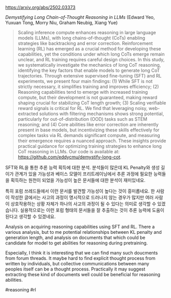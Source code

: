 https://arxiv.org/abs/2502.03373

*Demystifying Long Chain-of-Thought Reasoning in LLMs* (Edward Yeo, Yuxuan Tong, Morry Niu, Graham Neubig, Xiang Yue)

> Scaling inference compute enhances reasoning in large language models (LLMs), with long chains-of-thought (CoTs) enabling strategies like backtracking and error correction. Reinforcement learning (RL) has emerged as a crucial method for developing these capabilities, yet the conditions under which long CoTs emerge remain unclear, and RL training requires careful design choices. In this study, we systematically investigate the mechanics of long CoT reasoning, identifying the key factors that enable models to generate long CoT trajectories. Through extensive supervised fine-tuning (SFT) and RL experiments, we present four main findings: (1) While SFT is not strictly necessary, it simplifies training and improves efficiency; (2) Reasoning capabilities tend to emerge with increased training compute, but their development is not guaranteed, making reward shaping crucial for stabilizing CoT length growth; (3) Scaling verifiable reward signals is critical for RL. We find that leveraging noisy, web-extracted solutions with filtering mechanisms shows strong potential, particularly for out-of-distribution (OOD) tasks such as STEM reasoning; and (4) Core abilities like error correction are inherently present in base models, but incentivizing these skills effectively for complex tasks via RL demands significant compute, and measuring their emergence requires a nuanced approach. These insights provide practical guidance for optimizing training strategies to enhance long CoT reasoning in LLMs. Our code is available at: https://github.com/eddycmu/demystify-long-cot.

SFT와 RL을 통한 추론 능력 획득에 대한 분석. 분석들이 많은데 KL Penalty와 생성 길이가 관계가 있을 가능성과 베이스 모델이 프리트레이닝에서 추론 과정에 필요한 능력들을 획득하는 원천이 되었을 가능성이 높은 문서들에 대한 분석이 재미있네요.

특히 포럼 쓰레드들에서 이런 문서를 발견할 가능성이 높다는 것이 흥미롭네요. 한 사람이 작성한 글에서는 사고의 과정이 명시적으로 드러나지 않는 경우가 많지만 여러 사람이 상호작용하는 상황 자체가 하나의 사고의 과정이 될 수 있다는 의미로 생각할 수 있겠습니다. 실용적으로는 이런 포럼 형태의 문서들을 잘 추출하는 것이 추론 능력에 도움이 된다고 생각할 수 있겠네요.

<english>
Analysis on acquiring reasoning capabilities using SFT and RL. There a various analysis, but to me potential relationships between KL penalty and generation length, and analysis on documents that which could be candidate for model to get abilities for reasoning during pretraining.

Especially, I think it is interesting that we can find many such doucments from forum threads. It maybe hard to find explicit thought process from written by individuals, but collective communications between many peoples itself can be a thought process. Practically it may suggest extracting these kind of documents well could be beneficial for reasoning abilities.
</english>

#reasoning #rl 